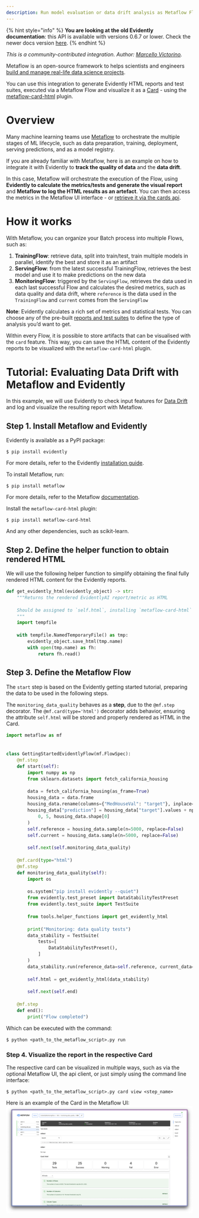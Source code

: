```yaml
---
description: Run model evaluation or data drift analysis as Metaflow Flow and save the Evidently metrics in S3, visualizing it with the optional Metaflow UI.
---
```


{% hint style="info" %}
**You are looking at the old Evidently documentation**: this API is available with versions 0.6.7 or lower. Check the newer docs version [here](https://docs.evidentlyai.com/introduction).
{% endhint %}

*This is a community-contributed integration. Author: [Marcello Victorino](https://github.com/marcellovictorino).*

Metaflow is an open-source framework to helps scientists and engineers [build and manage real-life data science projects](https://github.com/Netflix/metaflow).

You can use this integration to generate Evidently HTML reports and test suites, executed via a Metaflow Flow and visualize it as a [Card](https://docs.metaflow.org/api/cards) - using the [metaflow-card-html](https://pypi.org/project/metaflow-card-html/) plugin.

# **Overview**

Many machine learning teams use [Metaflow](https://outerbounds.com/) to orchestrate the multiple stages of ML lifecycle, such as data preparation, training, deployment, serving predictions, and as a model registry. 

If you are already familiar with Metaflow, here is an example on how to integrate it with Evidently to **track the quality of data** and the **data drift**.

In this case, Metaflow will orchestrate the execution of the Flow, using **Evidently to calculate the metrics/tests and generate the visual report** and **Metaflow to log the HTML results as an artefact**. You can then access the metrics in the Metaflow UI interface - or [retrieve it via the cards api](https://docs.metaflow.org/api/cards#retrieving-cards).

# **How it works**

With Metaflow, you can organize your Batch process into multiple Flows, such as:

1. **TrainingFlow**: retrieve data, split into train/test, train multiple models in parallel, identify the best and store it as an artifact
2. **ServingFlow**: from the latest successful TrainingFlow, retrieves the best model and use it to make predictions on the new data
3. **MonitoringFlow**: triggered by the `ServingFlow`, retrieves the data used in each last successful Flow and calculates the desired metrics, such as data quality and data drift, where `reference` is the data used in the `TrainingFlow` and `current` comes from the `ServingFlow`

**Note**: Evidently calculates a rich set of metrics and statistical tests. You can choose any of the pre-built [reports and test suites](../reports/) to define the type of analysis you’d want to get.

Within every Flow, it is possible to store artifacts that can be visualised with the `card` feature. This way, you can save the HTML content of the Evidently reports to be visualized with the `metaflow-card-html` plugin.

# Tutorial: Evaluating Data Drift with **Metaflow and Evidently**

In this example, we will use Evidently to check input features for [Data Drift](../reports/data-drift.md) and log and visualize the resulting report with Metaflow.

## **Step 1. Install Metaflow and Evidently**

Evidently is available as a PyPI package:

```
$ pip install evidently
```

For more details, refer to the Evidently [installation guide](../get-started/install-evidently.md).

To install Metaflow, run:

```
$ pip install metaflow
```

For more details, refer to the Metaflow [documentation](https://docs.metaflow.org/getting-started/install).

Install the `metaflow-card-html` plugin:
```
$ pip install metaflow-card-html
```

And any other dependencies, such as scikit-learn.

## Step 2. Define the helper function to obtain rendered HTML

We will use the following helper function to simplify obtaining the final fully rendered HTML content for the Evidently reports.

```python
def get_evidently_html(evidently_object) -> str:
    """Returns the rendered EvidentlyAI report/metric as HTML

    Should be assigned to `self.html`, installing `metaflow-card-html` to be rendered
    """
    import tempfile

    with tempfile.NamedTemporaryFile() as tmp:
        evidently_object.save_html(tmp.name)
        with open(tmp.name) as fh:
            return fh.read()
```

## Step 3. Define the Metaflow Flow
The `start` step is based on the Evidently getting started tutorial, preparing the data to be used in the following steps.

The `monitoring_data_quality` behaves as a **step**, due to the `@mf.step` decorator. The `@mf.card(type='html')` decorator adds behavior, ensuring the attribute `self.html` will be stored and properly rendered as HTML in the Card.

```python
import metaflow as mf


class GettingStartedEvidentlyFlow(mf.FlowSpec):
    @mf.step
    def start(self):
        import numpy as np
        from sklearn.datasets import fetch_california_housing

        data = fetch_california_housing(as_frame=True)
        housing_data = data.frame
        housing_data.rename(columns={"MedHouseVal": "target"}, inplace=True)
        housing_data["prediction"] = housing_data["target"].values + np.random.normal(
            0, 5, housing_data.shape[0]
        )
        self.reference = housing_data.sample(n=5000, replace=False)
        self.current = housing_data.sample(n=5000, replace=False)

        self.next(self.monitoring_data_quality)

    @mf.card(type="html")
    @mf.step
    def monitoring_data_quality(self):
        import os

        os.system("pip install evidently --quiet")
        from evidently.test_preset import DataStabilityTestPreset
        from evidently.test_suite import TestSuite

        from tools.helper_functions import get_evidently_html

        print("Monitoring: data quality tests")
        data_stability = TestSuite(
            tests=[
                DataStabilityTestPreset(),
            ]
        )
        data_stability.run(reference_data=self.reference, current_data=self.current)

        self.html = get_evidently_html(data_stability)

        self.next(self.end)

    @mf.step
    def end():
        print("Flow completed")
```

Which can be executed with the command:
```
$ python <path_to_the_metaflow_script>.py run
```

### Step 4. Visualize the report in the respective Card

The respective card can be visualized in multiple ways, such as via the optional Metaflow UI, the api client, or just simply using the command line interface:
```
$ python <path_to_the_metaflow_script>.py card view <step_name>
```
Here is an example of the Card in the Metaflow UI:
![Metaflow UI: card html](<../.gitbook/assets/integrations/metaflow_card_html-min.png>)
